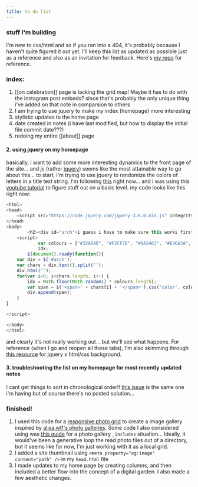 ```yaml
---
title: to do list
---
```

### stuff I'm building
I'm new to css/html and so if you ran into a 404, it's probably because I haven't quite figured it out yet.
I'll keep this list as updated as possible just as a reference and also as an invitation for feedback.
Here's [my repo](https://github.com/geminiworms/geminiworms.github.io) for reference.

### index:
1. [[on celebration]] page is lacking the grid map! Maybe it has to do with the instagram post embeds? since that's probably the only unique thing i've added on that note in comparsion to others 
2. I am trying to use jquery to make my index (homepage) more interesting
3. stylistic updates to the home page
4. date created in notes (i have last modified, but how to display the initial file commit date???)
5. redoing my entire [[about]] page

#### 2. using jquery on my homepage
basically, i want to add some more interesting dynamics to the front page of the site... and js (rather [jquery](https://releases.jquery.com/)) seems like the most attainable way to go about this... to start, i'm trying to use jquery to randomize the colors of letters in a title text string. I'm following [this](https://stackoverflow.com/questions/20228961/how-to-make-each-letter-in-text-a-different-random-color-in-javascript) right now... and i was using this [youtube tutorial](https://www.youtube.com/watch?v=EwUOsRlDTLQ) to figure stuff out on a basic level. my code looks like this right now:
```js
<html>
<head>
    <script src="https://code.jquery.com/jquery-3.6.0.min.js" integrity="sha256-/xUj+3OJU5yExlq6GSYGSHk7tPXikynS7ogEvDej/m4=" crossorigin="anonymous"></script>
</head>
<body>
        <h2><div id="arch">i guess i have to make sure this works first</div></h2>
    <script>
            var colours = ["#32AE4D", "#F2CF7D", "#0A2463", "#E46A3A", "#A30000", "#1672AB", "#FFD20A"], 
            idx;
        $(document).ready(function(){
    var div = $('#arch'); 
    var chars = div.text().split('');
    div.html('');     
    for(var i=0; i<chars.length; i++) {
        idx = Math.floor(Math.random() * colours.length);
        var span = $('<span>' + chars[i] + '</span>').css("color", colours[idx])
        div.append(span);
    }
}

</script>                                

</body>
</html>
```
and clearly it's not really working out... but we'll see what happens. For reference (when I go and reopen all these tabs), I'm also skimming through [this resource](https://www.w3schools.com/js/js_htmldom.asp) for jquery x html/css background. 

#### 3. troubleshooting the list on my homepage for most recently updated notes
I cant get things to sort in chronological order!! [this issue](https://github.com/gjtorikian/jekyll-last-modified-at/issues/70) is the same one i'm having but of course there's no posted solution...


### finished!
1. I used this code for a [responsive photo grid](https://www.w3schools.com/howto/howto_css_image_grid_responsive.asp) to create a image gallery inspired by [alisa.wtf's photo galleries](https://alisa.wtf/plants). Some code I also considered using was [this guide](https://dmnfarrell.github.io/software/jekyll-galleries) for a photo gallery `_includes` situation... Ideally, it would've been a generative loop the read photo files out of a directory, but it seems like for now, I'm just working with it as a local grid.
2. I added a site thumbnail using `<meta property="og:image" content="path" />` in my `head.html` file
3. I made updates to my home page by creating columns, and then included a better flow into the concept of a digital garden. I also made a few aesthetic changes.
